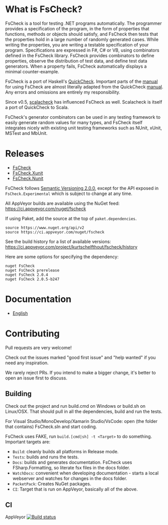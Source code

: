 
# What is FsCheck? #

FsCheck is a tool for testing .NET programs automatically. The programmer provides a specification of the program, in the form of properties that functions, methods or objects should satisfy, and FsCheck then tests that the properties hold in a large number of randomly generated cases. While writing the properties, you are writing a testable specification of your program. Specifications are expressed in F#, C# or VB, using combinators defined in the FsCheck library. FsCheck provides combinators to define properties, observe the distribution of test data, and define test data generators. When a property fails, FsCheck automatically displays a minimal counter-example.

FsCheck is a port of Haskell's [QuickCheck](http://www.cse.chalmers.se/~rjmh/QuickCheck/). Important parts of the [manual](https://fscheck.github.io/FsCheck/) for using FsCheck are almost literally adapted from the QuickCheck [manual](http://www.cse.chalmers.se/~rjmh/QuickCheck/manual.html). Any errors and omissions are entirely my responsibility.

Since v0.5, [scalacheck](https://github.com/rickynils/scalacheck) has influenced FsCheck as well. Scalacheck is itself a port of QuickCheck to Scala.

FsCheck's generator combinators can be used in any testing framework to easily generate random values for many types, and FsCheck itself integrates nicely with existing unit testing frameworks such as NUnit, xUnit, MSTest and MbUnit.

# Releases #

* [FsCheck](http://nuget.org/List/Packages/FsCheck)
* [FsCheck.Xunit](http://nuget.org/List/Packages/FsCheck.Xunit)
* [FsCheck.Nunit](http://www.nuget.org/packages/FsCheck.Nunit/)

FsCheck follows [Semantic Versioning 2.0.0](http://semver.org/spec/v2.0.0.html), except for the API exposed in `FsCheck.Experimental` which is subject to change at any time.

All AppVeyor builds are available using the NuGet feed: <https://ci.appveyor.com/nuget/fscheck>

If using Paket, add the source at the top of `paket.dependencies`.

```paket
source https://www.nuget.org/api/v2
source https://ci.appveyor.com/nuget/fscheck
```

See the build history for a list of available versions: <https://ci.appveyor.com/project/kurtschelfthout/fscheck/history>

Here are some options for specifying the dependency:

```paket
nuget FsCheck
nuget FsCheck prerelease
nuget FsCheck 2.0.4
nuget FsCheck 2.0.5-b247
```

# Documentation #

* [English](https://fscheck.github.io/FsCheck/)

# Contributing #

Pull requests are very welcome!

Check out the issues marked "good first issue" and "help wanted" if you need any inspiration.

We rarely reject PRs. If you intend to make a bigger change, it's better to open an issue first to discuss.

## Building ##

Check out the project and run build.cmd on Windows or build.sh on Linux/OSX. That should pull in all the dependencies, build and run the tests.

For Visual Studio/MonoDevelop/Xamarin Studio/VsCode: open (the folder that contains) FsCheck.sln and start coding.

FsCheck uses FAKE, run `build.[cmd|sh] -t <Target>` to do something. Important targets are:

* `Build`: cleanly builds all platforms in Release mode.
* `Tests`: builds and runs the tests.
* `Docs`:  builds and generates documentation. FsCheck uses FSharp.Formatting, so literate fsx files in the docs folder.
* `WatchDocs`: convenient when developing documentation - starts a local webserver and watches for changes in the docs folder.
* `PacketPack`: Creates NuGet packages.
* `CI`: Target that is run on AppVeyor, basically all of the above.

## CI ##

AppVeyor [![Build status](https://ci.appveyor.com/api/projects/status/7ytaslpgxxtw7036/branch/master)](https://ci.appveyor.com/project/kurtschelfthout/fscheck)
